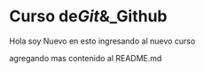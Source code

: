 # Curso de*Git*&\_Github

Hola soy Nuevo en esto ingresando al nuevo curso

agregando mas contenido al README.md
